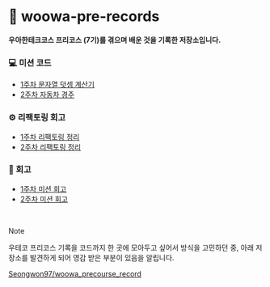 # 📌 woowa-pre-records

**우아한테크코스 프리코스 (7기)를 겪으며 배운 것을 기록한 저장소입니다.**

### 💻 미션 코드

- [1주차 문자열 덧셈 계산기](https://github.com/dhrgodms/java-calculator-7/tree/dhrgodms)
- [2주차 자동차 경주](https://github.com/dhrgodms/java-racingcar-7/tree/dhrgodms)

### ⚙️ 리팩토링 회고

- [1주차 리팩토링 정리](https://github.com/dhrgodms/woowa-pre-records/blob/main/Week1/1%EC%A3%BC%EC%B0%A8_%EB%A6%AC%ED%8C%A9%ED%86%A0%EB%A7%81_%EC%A0%95%EB%A6%AC.md)
- [2주차 리팩토링 정리](https://github.com/dhrgodms/woowa-pre-records/blob/main/Week2/2%EC%A3%BC%EC%B0%A8_%EB%A6%AC%ED%8C%A9%ED%86%A0%EB%A7%81_%EC%A0%95%EB%A6%AC.md)

### 📄 회고

- [1주차 미션 회고](https://i-m-okay.tistory.com/31)
- [2주차 미션 회고](https://i-m-okay.tistory.com/38)

<br>

> [!NOTE]
>
> 우테코 프리코스 기록을 코드까지 한 곳에 모아두고 싶어서 방식을 고민하던 중,
> 아래 저장소를 발견하게 되어 영감 받은 부분이 있음을 알립니다.
>
> [Seongwon97/woowa_precourse_record](https://github.com/Seongwon97/woowa_precourse_record)
